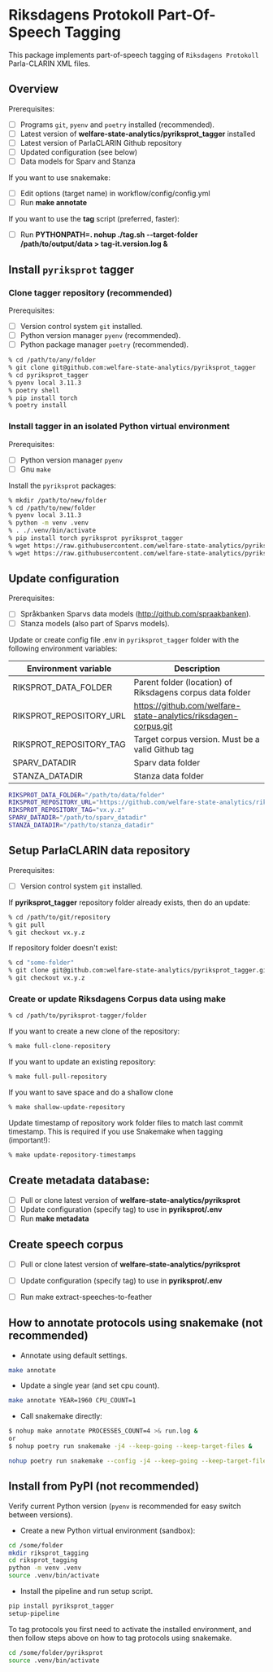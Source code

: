 # Riksdagens Protokoll Part-Of-Speech Tagging

This package implements part-of-speech tagging of `Riksdagens Protokoll` Parla-CLARIN XML files.

## Overview

Prerequisites:
 - [ ] Programs `git`, `pyenv` and `poetry` installed (recommended).
 - [ ] Latest version of **welfare-state-analytics/pyriksprot_tagger** installed
 - [ ] Latest version of ParlaCLARIN Github repository
 - [ ] Updated configuration (see below)
 - [ ] Data models for Sparv and Stanza

If you want to use snakemake:
 - [ ] Edit options (target name) in workflow/config/config.yml
 - [ ] Run **make annotate**

If you want to use the **tag** script (preferred, faster):

 - [ ] Run **PYTHONPATH=. nohup ./tag.sh --target-folder /path/to/output/data > tag-it.version.log &**

## Install `pyriksprot` tagger

### Clone tagger repository (recommended)

Prerequisites:
 - [ ] Version control system `git` installed.
 - [ ] Python version manager `pyenv` (recommended).
 - [ ] Python package manager `poetry` (recommended).

```bash
% cd /path/to/any/folder
% git clone git@github.com:welfare-state-analytics/pyriksprot_tagger
% cd pyriksprot_tagger
% pyenv local 3.11.3
% poetry shell
% pip install torch
% poetry install
```

### Install tagger in an isolated Python virtual environment

Prerequisites:
 - [ ] Python version manager `pyenv`
 - [ ] Gnu `make`

Install the `pyriksprot` packages:

```bash
% mkdir /path/to/new/folder
% cd /path/to/new/folder
% pyenv local 3.11.3
% python -m venv .venv
% . ./.venv/bin/activate
% pip install torch pyriksprot pyriksprot_tagger
% wget https://raw.githubusercontent.com/welfare-state-analytics/pyriksprot_tagger/main/Makefile
% wget https://raw.githubusercontent.com/welfare-state-analytics/pyriksprot_tagger/main/Makefile.dev

```

## Update configuration

Prerequisites:
 - [ ] Språkbanken Sparvs data models (http://github.com/spraakbanken).
 - [ ] Stanza models (also part of Sparvs models).

Update or create config file .env in `pyriksprot_tagger` folder with the following environment variables:

| Environment variable | Description |
| --- | --- |
| RIKSPROT_DATA_FOLDER | Parent folder (location) of Riksdagens corpus data folder |
| RIKSPROT_REPOSITORY_URL |  https://github.com/welfare-state-analytics/riksdagen-corpus.git |
| RIKSPROT_REPOSITORY_TAG | Target corpus version. Must be a valid Github tag |
| SPARV_DATADIR | Sparv data folder |
| STANZA_DATADIR | Stanza data folder |

```bash
RIKSPROT_DATA_FOLDER="/path/to/data/folder"
RIKSPROT_REPOSITORY_URL="https://github.com/welfare-state-analytics/riksdagen-corpus.git"
RIKSPROT_REPOSITORY_TAG="vx.y.z"
SPARV_DATADIR="/path/to/sparv_datadir"
STANZA_DATADIR="/path/to/stanza_datadir"
```

## Setup ParlaCLARIN data repository

Prerequisites:
 - [ ] Version control system `git` installed.

If **pyriksprot_tagger** repository folder already exists, then do an update:

```bash
% cd /path/to/git/repository
% git pull
% git checkout vx.y.z
```

If repository folder doesn't exist:

```bash
% cd "some-folder"
% git clone git@github.com:welfare-state-analytics/pyriksprot_tagger.git
% git checkout vx.y.z
```

### Create or update Riksdagens Corpus data using make

```bash
% cd /path/to/pyriksprot-tagger/folder
```

If you want to create a new clone of the repository:

```bash
% make full-clone-repository
```

If you want to update an existing repository:
```bash
% make full-pull-repository
```

If you want to save space and do a shallow clone
```bash
% make shallow-update-repository
```

Update timestamp of repository work folder files to match last commit timestamp. This is required if you use Snakemake when tagging (important!):

```bash
% make update-repository-timestamps
```

## Create metadata database:

 - [ ] Pull or clone latest version of **welfare-state-analytics/pyriksprot**
 - [ ] Update configuration (specify tag) to use in **pyriksprot/.env**
 - [ ] Run **make metadata**

## Create speech corpus

 - [ ] Pull or clone latest version of **welfare-state-analytics/pyriksprot**
 - [ ] Update configuration (specify tag) to use in **pyriksprot/.env**
 - [ ] Run make extract-speeches-to-feather


## How to annotate protocols using snakemake (not recommended)


 - Annotate using default settings.
```bash
make annotate
```

 - Update a single year (and set cpu count).

```bash
make annotate YEAR=1960 CPU_COUNT=1
```

 - Call snakemake directly:

```bash
$ nohup make annotate PROCESSES_COUNT=4 >& run.log &
or
$ nohup poetry run snakemake -j4 --keep-going --keep-target-files &
```

```bash
nohup poetry run snakemake --config -j4 --keep-going --keep-target-files &
```

## Install from PyPI (not recommended)

Verify current Python version (`pyenv` is recommended for easy switch between versions).

 - Create a new Python virtual environment (sandbox):

```bash
cd /some/folder
mkdir riksprot_tagging
cd riksprot_tagging
python -m venv .venv
source .venv/bin/activate
```

 - Install the pipeline and run setup script.

```bash
pip install pyriksprot_tagger
setup-pipeline
```

To tag protocols you first need to activate the installed environment, and then follow steps above on how to tag protocols using snakemake.


```bash
cd /some/folder/pyriksprot
source .venv/bin/activate
```
